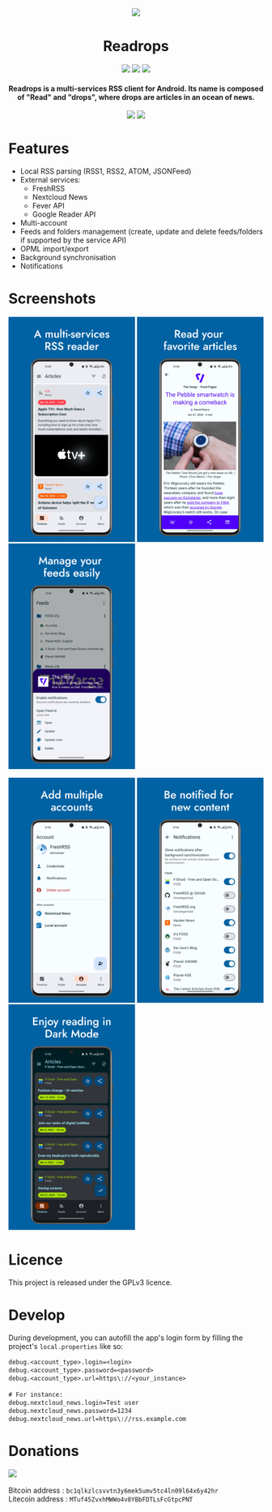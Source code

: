 <p align="center">
    <img src="fastlane/metadata/android/en-US/images/icon.png" width=180>
</p>

<h1 align="center"><b>Readrops</b></h1>

<p align="center">
<a href="https://github.com/readrops/Readrops/actions"><img src="https://github.com/readrops/Readrops/actions/workflows/android.yml/badge.svg?branch=develop"></a>
<a href="https://codecov.io/gh/readrops/Readrops"><img src="https://codecov.io/gh/readrops/Readrops/branch/develop/graph/badge.svg?token=229PNPQPMM"></a>
<a href="https://hosted.weblate.org/engage/readrops/"><img src="https://hosted.weblate.org/widgets/readrops/-/strings/svg-badge.svg"/></a>

<h4 align="center">Readrops is a multi-services RSS client for Android. Its name is composed of "Read" and "drops", where drops are articles in an ocean of news.</h4>

<p align="center">
    <a href="https://play.google.com/store/apps/details?id=com.readrops.app"><img src="images/google-play-badge.png" width=250></a>
    <a href="https://f-droid.org/en/packages/com.readrops.app/"><img src="images/fdroid-badge.png" width=250></a>
</p>

# Features

- Local RSS parsing (RSS1, RSS2, ATOM, JSONFeed)
- External services:
  - FreshRSS
  - Nextcloud News
  - Fever API
  - Google Reader API
- Multi-account
- Feeds and folders management (create, update and delete feeds/folders if supported by the service API)
- OPML import/export
- Background synchronisation
- Notifications

# Screenshots

<img src="fastlane/metadata/android/en-US/images/phoneScreenshots/Screenshot_1.jpg" width=250> <img src="fastlane/metadata/android/en-US/images/phoneScreenshots/Screenshot_2.jpg" width=250> <img src="fastlane/metadata/android/en-US/images/phoneScreenshots/Screenshot_3.jpg" width=250> 

<img src="fastlane/metadata/android/en-US/images/phoneScreenshots/Screenshot_4.jpg" width=250> <img src="fastlane/metadata/android/en-US/images/phoneScreenshots/Screenshot_5.jpg" width=250> <img src="fastlane/metadata/android/en-US/images/phoneScreenshots/Screenshot_6.jpg" width=250>

# Licence

This project is released under the GPLv3 licence.

# Develop

During development, you can autofill the app's login form by filling the project's `local.properties` like so:

```properties
debug.<account_type>.login=<login>
debug.<account_type>.password=<password>
debug.<account_type>.url=https\://<your_instance>

# For instance:
debug.nextcloud_news.login=Test user
debug.nextcloud_news.password=1234
debug.nextcloud_news.url=https\://rss.example.com
```

# Donations

[<img src="images/paypal-badge.png" width=250>](https://paypal.me/readropsapp)

Bitcoin address : `bc1qlkzlcsvvtn3y6mek5umv5tc4ln09l64x6y42hr` <br />
Litecoin address : `MTuf45ZvxhMWWo4v8YBbFDTLsFcGtpcPNT`
